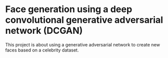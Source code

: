 # Face generation using a deep convolutional generative adversarial network (DCGAN)
This project is about using a generative adversarial network to create new faces based on a celebrity dataset.
